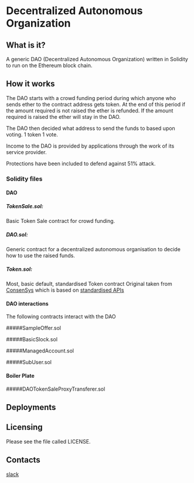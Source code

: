 # Decentralized Autonomous Organization


## What is it? 
A generic DAO (Decentralized Autonomous Organization) written in Solidity to run on the Ethereum block chain.

## How it works
The DAO starts with a crowd funding period during which anyone who sends ether to the contract address gets token. At the end of this period if the amount required is not raised the ether is refunded. If the amount required is raised the ether will stay in the DAO.

The DAO then decided what address to send the funds to based upon voting. 1 token 1 vote.

Income to the DAO is provided by applications through the work of its service provider.

Protections have been included to defend against 51% attack.


### Solidity files
#### DAO
##### TokenSale.sol: 
Basic Token Sale contract for crowd funding. 

##### DAO.sol:
Generic contract for a decentralized autonomous organisation to decide how to use the raised funds. 

##### Token.sol: 
Most, basic default, standardised Token contract
Original taken from [ConsenSys](https://github.com/ConsenSys/Tokens/blob/master/Token_Contracts/contracts/Standard_Token.sol)
which is based on [standardised APIs](https://github.com/ethereum/wiki/wiki/Standardized_Contract_APIs)

#### DAO interactions
The following contracts interact with the DAO

#####SampleOffer.sol

#####BasicSlock.sol

#####ManagedAccount.sol

#####SubUser.sol

#### Boiler Plate

#####DAOTokenSaleProxyTransferer.sol

## Deployments

## Licensing
Please see the file called LICENSE.

## Contacts
[slack](https://slockit.slack.com/messages/dao-fication/)

